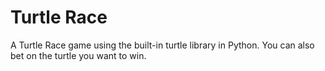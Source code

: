 # Turtle Race

A Turtle Race game using the built-in turtle library in Python. You can also bet on the turtle you want to win.